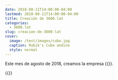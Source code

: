 ```yaml
---
date: 2018-08-11T14:00:00-04:00
lastmod: 2018-08-11T14:00:00-04:00
title: Creación de 3600.lat
categories:
  - 3600.lat
slug: creacion-de-3600-lat
cover:
  image: /test/images/cubo.jpg
  caption: Rubik's Cube andino
  style: normal
---
```


Este mes de agosto de 2018, creamos la empresa {{<marca>}}.

{{<youtube B4lEhdD7xYo>}}